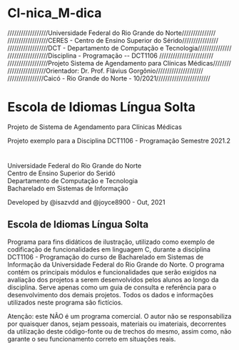 # Cl-nica_M-dica

//////////////////Universidade Federal do Rio Grande do Norte///////////////
//////////////////CERES - Centro de Ensino Superior do Sérido////////////////
//////////////////DCT - Departamento de Computação e Tecnologia///////////////
//////////////////Disciplina - Programação -- DCT1106 ////////////////////////
//////////////////Projeto Sistema de Agendamento para Clínicas Médicas////////
/////////////////Orientador: Dr. Prof. Flávius Gorgônio/////////////////////
////////////////Caicó - Rio Grande do Norte - 10/2021////////////////////////

# Escola de Idiomas Língua Solta

Projeto de Sistema de Agendamento para Clínicas Médicas

Projeto exemplo para a Disciplina DCT1106 - Programação
Semestre 2021.2

#

Universidade Federal do Rio Grande do Norte \
Centro de Ensino Superior do Seridó \
Departamento de Computação e Tecnologia \
Bacharelado em Sistemas de Informação

Developed by @isazvdd and @joyce8900 - Out, 2021

## Escola de Idiomas Língua Solta

Programa para fins didáticos de ilustração, utilizado como exemplo de codificação de funcionalidades em linguagem C, durante a disciplina DCT1106 - Programação do curso de Bacharelado em Sistemas de Informação da Universidade Federal do Rio Grande do Norte. O programa contém os principais módulos e funcionalidades que serão exigidos na avaliação dos projetos a serem desenvolvidos pelos alunos ao longo da disciplina. Serve apenas como um guia de consulta e referência para o desenvolvimento dos demais projetos. Todos os dados e informações utilizados neste programa são fictícios.

Atenção: este NÃO é um programa comercial. O autor não se responsabiliza por quaisquer danos, sejam pessoais, materiais ou imateriais, decorrentes da utilização deste código-fonte ou de trechos do mesmo, assim como, não garante o seu funcionamento correto em situações reais.
